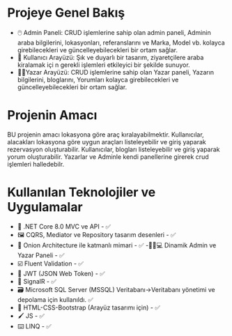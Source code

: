 # Projeye Genel Bakış

- 🖱️ Admin Paneli: CRUD işlemlerine sahip olan admin paneli, Adminin  araba bilgilerini, lokasyonları, referanslarını ve Marka, Model vb. kolayca girebilecekleri ve güncelleyebilecekleri bir ortam sağlar.
- 👤 Kullanıcı Arayüzü: Şık ve duyarlı bir tasarım, ziyaretçilere araba kiralamak içi n gerekli işlemleri etkileyici bir şekilde sunuyor.
- 🧑‍💻Yazar Arayüzü: CRUD işlemlerine sahip olan Yazar paneli, Yazarın bilgilerini, bloglarını, Yorumları kolayca girebilecekleri ve güncelleyebilecekleri bir ortam sağlar.

# Projenin Amacı
BU projenin amacı lokasyona göre araç kıralayabilmektir.
Kullanıcılar, alacakları lokasyona göre uygun araçları listeleyebilir ve giriş yaparak rezervasyon oluşturabilir.
Kullanıcılar, blogları listeleyebilir ve giriş yaparak yorum  oluşturabilir.
Yazarlar ve Adminle kendi panellerine girerek crud işlemleri halledebilr.


# Kullanılan Teknolojiler ve Uygulamalar

- 🤖 .NET Core 8.0 MVC ve API - ✅
- 🖼️ CQRS, Mediator ve Repository tasarım desenleri - ✅
- 🎡 Onion Architecture ile katmanlı mimari - ✅
-👨🏻💻 Dinamik Admin ve Yazar Paneli - ✅
- ☑️ Fluent Validation - ✅
- 🔐 JWT (JSON Web Token) - ✅
- 📡 SignalR - ✅
- 🗃️  Microsoft SQL Server (MSSQL) Veritabanı->Veritabanı yönetimi ve depolama için kullanıldı. ✅
- 🎨 HTML-CSS-Bootstrap (Arayüz tasarımı için) - ✅
- 🖌️ JS - ✅
- ⌨️ LINQ - ✅

